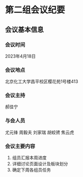 # 第二组会议纪要
## 会议基本信息
### 会议时间
2023年4月18日
### 会议地点
北京化工大学昌平校区樱花苑1号楼413
### 会议主持
郝佳宁
### 与会人员
尤元锋 周毅夫 刘家瑞 胡蛟骋 焦云虎
### 会议主要内容
1. 组员汇报本周进度
2. 详细讨论页面设计及板块划分
3. 确定下周各组员任务
